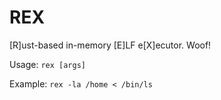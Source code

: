 # REX
[R]ust-based in-memory [E]LF e[X]ecutor. Woof!

Usage:
  `rex [args]`
  
Example:
  `rex -la /home < /bin/ls`
